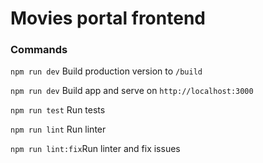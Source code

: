 # Movies portal frontend

### Commands
`npm run dev` Build production version to `/build`

`npm run dev` Build app and serve on `http://localhost:3000`

`npm run test` Run tests

`npm run lint` Run linter

`npm run lint:fix`Run linter and fix issues

